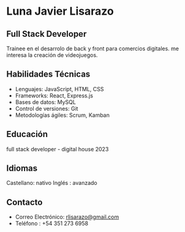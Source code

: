 # Luna Javier Lisarazo

## Full Stack Developer

Trainee en el desarrolo de back y front para comercios digitales. me interesa la creación de videojuegos.

## Habilidades Técnicas

- Lenguajes: JavaScript, HTML, CSS
- Frameworks: React, Express.js
- Bases de datos: MySQL
- Control de versiones: Git
- Metodologías ágiles: Scrum, Kamban

## Educación
full stack developer - digital house 2023

## Idiomas
Castellano: nativo
Inglés : avanzado

## Contacto
- Correo Electrónico: rlisarazo@gmail.com
- Teléfono : +54 351 273 6958
